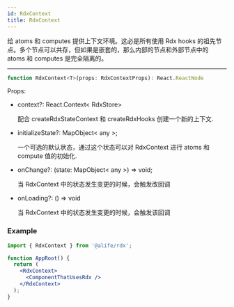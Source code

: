 ```yaml
---
id: RdxContext
title: RdxContext
---
```


给 atoms 和 computes 提供上下文环境。这必是所有使用 Rdx hooks 的祖先节点。多个节点可以共存，但如果是嵌套的，那么内部的节点和外部节点中的 atoms 和 computes 是完全隔离的。

---

```jsx
function RdxContext<T>(props: RdxContextProps): React.ReactNode
```

Props:

- context?: React.Context< RdxStore>

  配合 createRdxStateContext 和 createRdxHooks 创建一个新的上下文.

- initializeState?: MapObject< any >;

  一个可选的默认状态，通过这个状态可以对 RdxContext 进行 atoms 和 compute 值的初始化.

- onChange?: (state: MapObject< any >) => void;

  当 RdxContext 中的状态发生变更的时候，会触发改回调

- onLoading?: () => void

  当 RdxContext 中的状态发生变更的时候，会触发该回调

### Example

```jsx
import { RdxContext } from '@alife/rdx';

function AppRoot() {
  return (
    <RdxContext>
      <ComponentThatUsesRdx />
    </RdxContext>
  );
}
```
